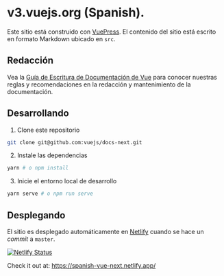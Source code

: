 # v3.vuejs.org (Spanish).

Este sitio está construido con [VuePress](https://vuepress.vuejs.org/). El contenido del sitio está escrito en formato Markdown ubicado en `src`.

## Redacción

Vea la [Guía de Escritura de Documentación de Vue](https://v3.vuejs.org/guide/writing-guide.html) para conocer nuestras reglas y recomendaciones en la redacción y mantenimiento de la documentación.

## Desarrollando

1. Clone este repositorio

```bash
git clone git@github.com:vuejs/docs-next.git
```

2. Instale las dependencias

```bash
yarn # o npm install
```

3. Inicie el entorno local de desarrollo

```bash
yarn serve # o npm run serve
```

## Desplegando

El sitio es desplegado automáticamente en [Netlify](https://www.netlify.com/) cuando se hace un _commit_ a `master`.

[![Netlify Status](https://api.netlify.com/api/v1/badges/f2a10860-1550-433c-ba59-c0fedf0001b0/deploy-status)](https://app.netlify.com/sites/spanish-vue-next/deploys)

Check it out at: https://spanish-vue-next.netlify.app/
